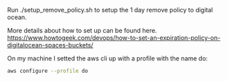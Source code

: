 Run ./setup_remove_policy.sh to setup the 1 day remove policy to digital ocean.

More details about how to set up can be found here. https://www.howtogeek.com/devops/how-to-set-an-expiration-policy-on-digitalocean-spaces-buckets/

On my machine I setted the aws cli up with a profile with the name do:
```bash
aws configure --profile do
```

